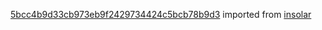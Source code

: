 [5bcc4b9d33cb973eb9f2429734424c5bcb78b9d3](https://github.com/insolar/insolar/commit/5bcc4b9d33cb973eb9f2429734424c5bcb78b9d3) imported from [insolar](https://github.com/insolar/insolar)
